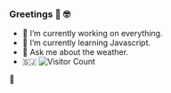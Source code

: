 ### Greetings 👋 🤓

- 🔭 I’m currently working on everything.
- 🌱 I’m currently learning Javascript.
- 💬 Ask me about the weather.
- 🇸🇯
  ![Visitor Count](https://profile-counter.glitch.me/{BigBenxoxo}/count.svg)
<!--
**BigBenxoxo/BigBenxoxo** is a ✨ _special_ ✨ repository because its `README.md` (this file) appears on your GitHub profile.

Here are some ideas to get you started:

- 🔭 I’m currently working on everything.
- 🌱 I’m currently learning Javascript.
- 💬 Ask me about the weather.
- 🇸🇯

![Visitor Count](https://profile-counter.glitch.me/{BigBenxoxo}/count.svg)
--> 🥰



